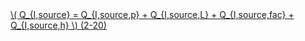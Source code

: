 <a href="/eco2_guide_center/1.%20ECO2%20Logic%20Guide/Hee1_Equation_List.html" class="equation-link" target="_blank" rel="noopener noreferrer">
  \( Q_{I,source} = Q_{I,source,p} + Q_{I,source,L} + Q_{I,source,fac} + Q_{I,source,h} \) <span class="eq-number">(2-20)</span>
</a>
